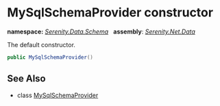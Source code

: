 # MySqlSchemaProvider constructor
**namespace:** *[Serenity.Data.Schema](../../README.md#serenity.data.schema-namespace)*   **assembly**: *[Serenity.Net.Data](../../README.md)*

The default constructor.

```csharp
public MySqlSchemaProvider()
```

## See Also

* class [MySqlSchemaProvider](../MySqlSchemaProvider.md)